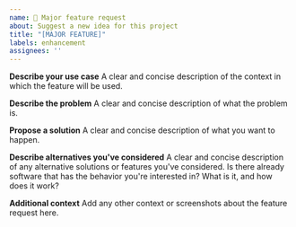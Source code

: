 ```yaml
---
name: 🚀 Major feature request
about: Suggest a new idea for this project
title: "[MAJOR FEATURE]"
labels: enhancement
assignees: ''
---
```


**Describe your use case**
A clear and concise description of the context in which the feature will be used.

**Describe the problem**
A clear and concise description of what the problem is.

**Propose a solution**
A clear and concise description of what you want to happen.

**Describe alternatives you've considered**
A clear and concise description of any alternative solutions or features you've considered. Is there already software that has the behavior you're interested in? What is it, and how does it work?

**Additional context**
Add any other context or screenshots about the feature request here.

